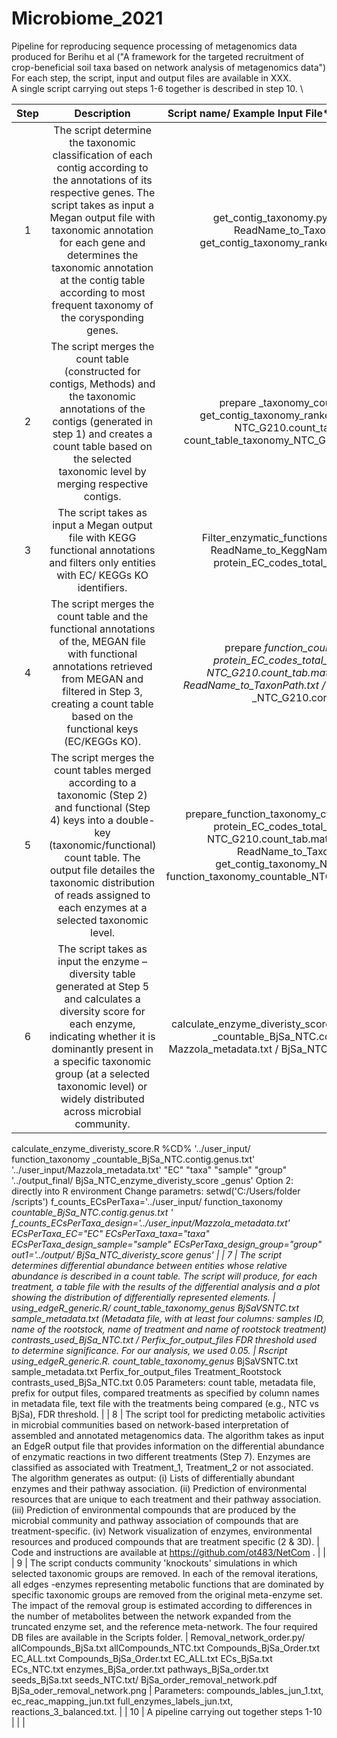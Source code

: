 # Microbiome_2021
Pipeline for reproducing sequence processing of metagenomics data produced for Berihu et al ("A framework for the targeted recruitment of crop-beneficial soil taxa based on network analysis of metagenomics data") \
For each step, the script, input and output files are available in XXX. \
A single script carrying out steps 1-6 together is described in step 10. \

| Step | Description | Script name/ Example Input File*/ Example Output File* | Example command line |
| :---: | :---: | :---: | :---: |
| 1 | The script determine the taxonomic classification of each contig according to the annotations of its respective genes. The script takes as input a Megan output file with taxonomic annotation for each gene and determines the taxonomic annotation at the contig table according to most frequent taxonomy of the corysponding genes. | get_contig_taxonomy.py / NTC_G210-ReadName_to_TaxonPath.txt  / get_contig_taxonomy_ranked_NTC_G210.txt | python get_contig_taxonomy.py -i NTC_G210-ReadName_to_TaxonPath.txt -t temp_1 -o get_contig_taxonomy_ranked_NTC_G210.txt --get_rank |
| 2 | The script merges the count table (constructed for contigs, Methods) and the taxonomic annotations of the contigs (generated in step 1) and creates a count table based on the selected taxonomic level by merging respective contigs. | prepare _taxonomy_count_table.py / get_contig_taxonomy_ranked_NTC_G210.txt NTC_G210.count_tab.matrix / count_table_taxonomy_NTC_G210.contig.genus.txt | python prepare _taxonomy_count_table.py -o count_table_taxonomy_NTC_G210.contig.genus.txt -c NTC_G210.count_tab.matrix -t get_contig_taxonomy_ranked_NTC_G210.txt -l genus (-l you can choose a specific rank which you're interested in ) |
| 3 | The script takes as input a Megan output file with KEGG functional annotations and filters only entities with EC/ KEGGs KO identifiers. | Filter_enzymatic_functions.pl / NTC_G210-ReadName_to_KeggName_Ultimate.txt / protein_EC_codes_total_NTC_G210.txt | Perl Filter_enzymatic_functions.pl ; Change parametrs: my $file ="NTC_G210-ReadName_to_KeggName_Ultimate"; open IN ,$file; open  (OUT,">protein_EC_codes_total_NTC_G210.txt"); |
| 4 | The script merges the count table and the functional annotations of the, MEGAN file with functional annotations retrieved from MEGAN and filtered in Step 3, creating a count table based on the functional keys (EC/KEGGs KO). | prepare _function_count_table.py / protein_EC_codes_total_NTC_G210.txt NTC_G210.count_tab.matrix NTC_G210-ReadName_to_TaxonPath.txt / count_table_ function _NTC_G210.contig.txt | python prepare_edgeR_input_v2.py -d protein_EC_codes_total_NTC_G210.txt -t temp_1 -o count_table_ function _NTC_G210.contig.txt -c NTC_G210.count_tab.matrix -p NTC_G210-ReadName_to_TaxonPath_.txt |
| 5 | The script merges the count tables merged according to a taxonomic (Step 2) and functional (Step 4) keys into a double-key (taxonomic/functional) count table. The output file detailes the taxonomic distribution of reads assigned to each enzymes at a selected taxonomic level. | prepare_function_taxonomy_ctable_contigwise.py/ protein_EC_codes_total_NTC_G210.txt NTC_G210.count_tab.matrix NTC_G210-ReadName_to_TaxonPath.txt get_contig_taxonomy_NTC_G210.txt / function_taxonomy_countable_NTC_G210.contig.genus.txt | python  prepare_function_taxonomy_ctable_contigwise.py -d protein_EC_codes_total_NTC_G210.txt -r temp_1 –o function_taxonomy _countable_NTC_G210.contig.genus.txt -c NTC_G210.count_tab.matrix -p NTC_G210-ReadName_to_TaxonPath.txt -t get_contig_taxonomy_NTC_G210.txt -l genus (-l you can choose a specific rank which you're interested in ) |
| 6 | The script takes as input the enzyme – diversity table generated at Step 5 and calculates a diversity score for each enzyme, indicating whether it is dominantly present in a specific taxonomic group (at a selected taxonomic level) or widely distributed across microbial community. | calculate_enzyme_diveristy_score.R/ function_taxonomy _countable_BjSa_NTC.contig.genus.txt Mazzola_metadata.txt / BjSa_NTC_diveristy_score _genus  | Option 1: running script through command prompt on windows
calculate_enzyme_diveristy_score.R  %CD% '../user_input/ function_taxonomy _countable_BjSa_NTC.contig.genus.txt' '../user_input/Mazzola_metadata.txt' "EC" "taxa" "sample" "group" '../output_final/ BjSa_NTC_enzyme_diveristy_score _genus'
Option 2: directly into R environment
Change parametrs:
setwd('C:/Users/folder /scripts')
f_counts_ECsPerTaxa='../user_input/ function_taxonomy _countable_BjSa_NTC.contig.genus.txt ' f_counts_ECsPerTaxa_design='../user_input/Mazzola_metadata.txt' ECsPerTaxa_EC="EC" 
ECsPerTaxa_taxa="taxa"
ECsPerTaxa_design_sample="sample"
ECsPerTaxa_design_group="group"
out1='../output/ BjSa_NTC_diveristy_score _genus' |
| 7 | The script determines differential abundance between entities whose relative abundance is described in a count table. The script will produce, for each treatment, a table file with the results of the differential analysis and a plot showing the distribution of differentially represented elements. | using_edgeR_generic.R/ count_table_taxonomy_genus_ BjSaVSNTC.txt sample_metadata.txt (Metadata file, with at least four columns: samples ID, name of the rootstock, name of treatment and name of rootstock treatment) contrasts_used_BjSa_NTC.txt / Perfix_for_output_files
FDR threshold used to determine significance. For our analysis, we used 0.05. | Rscript using_edgeR_generic.R. count_table_taxonomy_genus_ BjSaVSNTC.txt sample_metadata.txt Perfix_for_output_files Treatment_Rootstock contrasts_used_BjSa_NTC.txt 0.05
Parameters: count table, metadata file, prefix for output files, compared treatments as specified by column names in metadata file, text file with the treatments being compared (e.g., NTC vs BjSa), FDR threshold. |
| 8 | The script tool for predicting metabolic activities in microbial communities based on network-based interpretation of assembled and annotated metagenomics data. The algorithm takes as input an EdgeR output file that provides information on the differential abundance of enzymatic reactions in two different treatments (Step 7). Enzymes are classified as associated with Treatment_1, Treatment_2 or not associated. The algorithm generates as output: (i) Lists of differentially abundant enzymes and their pathway association. (ii) Prediction of environmental resources that are unique to each treatment and their pathway association. (iii) Prediction of environmental compounds that are produced by the microbial community and pathway association of compounds that are treatment-specific. (iv) Network visualization of enzymes, environmental resources and produced compounds that are treatment specific (2 & 3D). | Code and instructions are available at https://github.com/ot483/NetCom . |  |
| 9 | The script conducts community 'knockouts' simulations in which selected taxonomic groups are removed. In each of the removal iterations, all edges -enzymes representing metabolic functions that are dominated by specific taxonomic groups are removed from the original meta-enzyme set. The impact of the removal group is estimated according to differences in the number of metabolites between the network expanded from the truncated enzyme set, and the reference meta-network. The four required DB files are available in the Scripts folder. | Removal_network_order.py/ allCompounds_BjSa.txt allCompounds_NTC.txt Compounds_BjSa_Order.txt EC_ALL.txt Compounds_BjSa_Order.txt EC_ALL.txt ECs_BjSa.txt ECs_NTC.txt enzymes_BjSa_order.txt pathways_BjSa_order.txt seeds_BjSa.txt seeds_NTC.txt/ BjSa_order_removal_network.pdf BjSa_oder_removal_network.png | Parameters: compounds_lables_jun_1.txt, ec_reac_mapping_jun.txt full_enzymes_labels_jun.txt, reactions_3_balanced.txt. |
| 10 | A pipeline carrying out together steps 1-10 |  |  |
